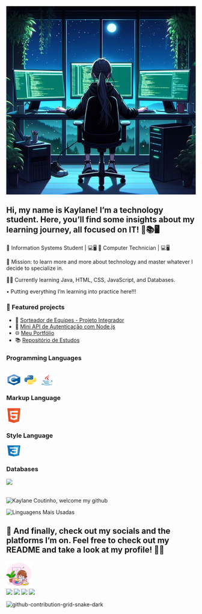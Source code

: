 <img align="center" src="https://github.com/kaycout/kaycout/blob/main/img/img-readme.jpg" height="500" width="750">

## Hi, my name is Kaylane! I’m a technology student. Here, you’ll find some insights about my learning journey, all focused on IT! 🎒📚🖥

🚀 Information Systems Student | 💻🖥
🚀 Computer Technician | 💻🖥

🎯 Mission: to learn more and more about technology and master whatever I decide to specialize in.

👩‍💻 Currently learning Java, HTML, CSS, JavaScript, and Databases.

• Putting everything I’m learning into practice here!!!

### 🚀 Featured projects

- 🎲 [Sorteador de Equipes - Projeto Integrador](#)  
- 🔐 [Mini API de Autenticação com Node.js](#)  
- 🌐 [Meu Portfólio](#)  
- 📚 [Repositório de Estudos](#)  


### Programming Languages
<div style="display: inline_block"><br>
  <img align="center" alt="kaycout-C" height="30" width="40" src="https://raw.githubusercontent.com/devicons/devicon/master/icons/c/c-original.svg">
  <img align="center" alt="kaycout-Python" height="30" width="40" src="https://raw.githubusercontent.com/devicons/devicon/master/icons/python/python-original.svg">
  <img align="center" alt="kaycout-java" height="30" width="40" src="https://raw.githubusercontent.com/devicons/devicon/master/icons/java/java-original.svg">

  ### Markup Language
  <img align="center" alt="kaycout-HTML" eight="30" width="40" src="https://raw.githubusercontent.com/devicons/devicon/master/icons/html5/html5-original.svg">
  
  ### Style Language
  <img align="center" alt="kaycout-CSS" height="30" width="40" src="https://raw.githubusercontent.com/devicons/devicon/master/icons/css3/css3-original.svg">
  
  
  

### Databases
<div> 
<a href="kaycoutinho387@gmail.com"><img src="https://img.shields.io/badge/MySQL-00000F?style=for-the-badge&logo=mysql&logoColor=white" target="_blank"></a>
  
</div>

  ##

  <div>
    
  ![Kaylane Coutinho, welcome my github](https://github-readme-stats.vercel.app/api?username=kaycout&show_icons=true&theme=radical)
  
   
  ![Linguagens Mais Usadas](https://img.shields.io/badge/Linguagens-Java%20%7C%20HTML%20%7C%20CSS%20%7C%20javaScript%20%7C%20Python%20%7C%20SQL-ff69b4?style=for-the-badge&logoColor=white&color=pink)


  </div>

## 🌟 And finally, check out my socials and the platforms I’m on. Feel free to check out my README and take a look at my profile! 🚀🌟
  <img src="https://github.com/kaycout/kaycout/blob/main/img/gif-readme.jpg" height="70" width="70">

<div> 
  <a href="https://www.gmail.com/in/kaycoutinho387@gmail.com"><img src="https://img.shields.io/badge/-Gmail-%23333?style=for-the-badge&logo=gmail&logoColor=red" target="_red"></a>
  <a href="https://www.linkedin.com/in/kaylane-coutinho-9069a2298/)/" target="_blank"><img src="https://img.shields.io/badge/-LinkedIn-%230077B5?style=for-the-badge&logo=linkedin&logoColor=white" target="_blank"></a>
   <a href="kaycoutinho387@gmail.com"><img src="https://img.shields.io/badge/Visual_Studio_Code-0078D4?style=for-the-badge&logo=visual%20studio%20code&logoColor=white" target="_blank"></a>
  <a href="kaycoutinho387@gmail.com"><img src="https://img.shields.io/badge/Eclipse-2C2255?style=for-the-badge&logo=eclipse&logoColor=white" target="_blank"></a>
  
</div>

![github-contribution-grid-snake-dark](https://github.com/user-attachments/assets/d2c89873-8449-4834-a2cc-f82f8ebb0ca0)
